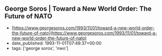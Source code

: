  ## George Soros | Toward a New World Order: The Future of NATO
 - [https://www.georgesoros.com/1993/11/01/toward-a-new-world-order-the-future-of-nato](https://www.georgesoros.com/1993/11/01/toward-a-new-world-order-the-future-of-nato)
 - date_published: 1993-11-01T07:49:37+00:00
 - tags: ['george soros', 'nwo']

